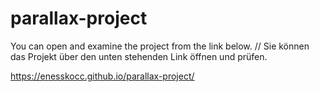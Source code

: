 # parallax-project
You can open and examine the project from the link below. // Sie können das Projekt über den unten stehenden Link öffnen und prüfen.


https://enesskocc.github.io/parallax-project/
